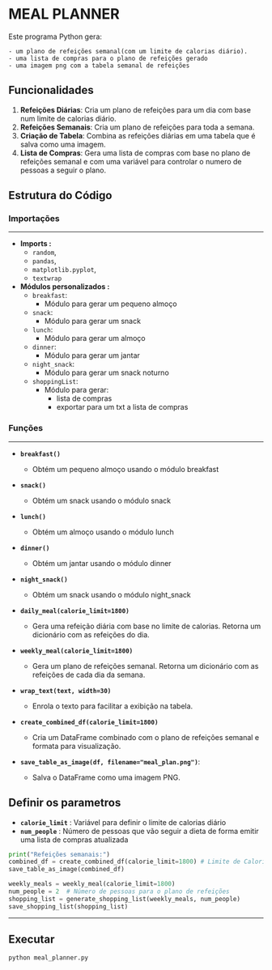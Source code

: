# MEAL PLANNER

Este programa Python gera:

    - um plano de refeições semanal(com um limite de calorias diário). 
    - uma lista de compras para o plano de refeições gerado
    - uma imagem png com a tabela semanal de refeições

## Funcionalidades

1. **Refeições Diárias**: Cria um plano de refeições para um dia com base num limite de calorias diário.
2. **Refeições Semanais**: Cria um plano de refeições para toda a semana.
3. **Criação de Tabela**: Combina as refeições diárias em uma tabela que é salva como uma imagem.
4. **Lista de Compras**: Gera uma lista de compras com base no plano de refeições semanal e com uma variável para controlar o numero de pessoas a seguir o plano.

## Estrutura do Código

### Importações
---
- **Imports :**
    - `random`, 
    - `pandas`, 
    - `matplotlib.pyplot`, 
    - `textwrap`
- **Módulos personalizados :** 
    - `breakfast`:
        - Módulo para gerar um pequeno almoço   
    - `snack`:
        - Módulo para gerar um snack 
    - `lunch`:
        - Módulo para gerar um almoço
    - `dinner`:
        - Módulo para gerar um jantar
    - `night_snack`:
        - Módulo para gerar um snack noturno
    - `shoppingList`:
        - Módulo para gerar:
            - lista de compras
            - exportar para um txt a lista de compras

### Funções
---
- **`breakfast()`**
    - Obtém um pequeno almoço usando o módulo breakfast
- **`snack()`**
    - Obtém um snack usando o módulo snack
- **`lunch()`**
    - Obtém um almoço usando o módulo lunch
- **`dinner()`**
    - Obtém um jantar usando o módulo dinner
- **`night_snack()`**
    - Obtém um snack usando o módulo night_snack

- **`daily_meal(calorie_limit=1800)`**
    - Gera uma refeição diária com base no limite de calorias. Retorna um dicionário com as refeições do dia.
- **`weekly_meal(calorie_limit=1800)`**
    - Gera um plano de refeições semanal. Retorna um dicionário com as refeições de cada dia da semana.
- **`wrap_text(text, width=30)`**
    - Enrola o texto para facilitar a exibição na tabela.
- **`create_combined_df(calorie_limit=1800)`**
    - Cria um DataFrame combinado com o plano de refeições semanal e formata para visualização.
- **`save_table_as_image(df, filename="meal_plan.png")`**: 
    - Salva o DataFrame como uma imagem PNG.

## Definir os parametros 
- **`calorie_limit`** : Variável para definir o limite de calorias diário
- **`num_people`** : Número de pessoas que vão seguir a dieta de forma emitir uma lista de compras atualizada

```python
print("Refeições semanais:")
combined_df = create_combined_df(calorie_limit=1800) # Limite de Calorias diário
save_table_as_image(combined_df)

weekly_meals = weekly_meal(calorie_limit=1800)
num_people = 2  # Número de pessoas para o plano de refeições
shopping_list = generate_shopping_list(weekly_meals, num_people)
save_shopping_list(shopping_list)
```
---
## Executar
```python
python meal_planner.py
```
